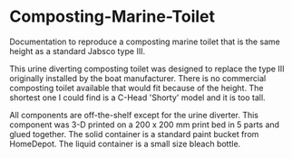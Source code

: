 # Composting-Marine-Toilet
Documentation to reproduce a composting marine toilet that is the same height as a standard Jabsco type III.

This urine diverting composting toilet was designed to replace the type III originally installed by the boat manufacturer. There is no commercial composting toilet available that would fit because of the height. The shortest one I could find is a C-Head 'Shorty' model and it is too tall.

All components are off-the-shelf except for the urine diverter. This component was 3-D printed on a 200 x 200 mm print bed in 5 parts and glued together. The solid container is a standard paint bucket from HomeDepot. The liquid container is a small size bleach bottle. 

